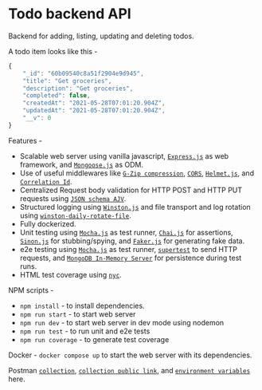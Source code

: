 # Todo backend API

Backend for adding, listing, updating and deleting todos.

A todo item looks like this -
```javascript
{
    "_id": "60b09540c8a51f2904e9d945",
    "title": "Get groceries",
    "description": "Get groceries",
    "completed": false,
    "createdAt": "2021-05-28T07:01:20.904Z",
    "updatedAt": "2021-05-28T07:01:20.904Z",
    "__v": 0
}
```

Features -
- Scalable web server using vanilla javascript, [`Express.js`](https://github.com/expressjs/express) as web framework, and [`Mongoose.js`](https://github.com/Automattic/mongoose) as ODM.
- Use of useful middlewares like [`G-Zip compression`](https://github.com/expressjs/compression), [`CORS`](https://github.com/expressjs/cors), [`Helmet.js`](https://github.com/helmetjs/helmet), and [`Correlation Id`](https://github.com/puzpuzpuz/cls-rtracer).
- Centralized Request body validation for HTTP POST and HTTP PUT requests using [`JSON schema AJV`](https://github.com/ajv-validator/ajv).
- Structured logging using [`Winston.js`](https://github.com/winstonjs/winston) and file transport and log rotation using [`winston-daily-rotate-file`](https://github.com/winstonjs/winston-daily-rotate-file).
- Fully dockerized.
- Unit testing using [`Mocha.js`](https://github.com/mochajs/mocha) as test runner, [`Chai.js`](https://github.com/chaijs/chai) for assertions, [`Sinon.js`](https://github.com/sinonjs/sinon) for stubbing/spying, and [`Faker.js`](https://github.com/Marak/Faker.js) for generating fake data.
- e2e testing using [`Mocha.js`](https://github.com/mochajs/mocha) as test runner, [`supertest`](https://github.com/visionmedia/supertest) to send HTTP requests, and [`MongoDB In-Memory Server`](https://github.com/nodkz/mongodb-memory-server) for persistence during test runs.
- HTML test coverage using [`nyc`](https://github.com/istanbuljs/nyc).

NPM scripts -
- `npm install` - to install dependencies.
- `npm run start` - to start web server
- `npm run dev` - to start web server in dev mode using nodemon
- `npm run test` - to run unit and e2e tests
- `npm run coverage` - to generate test coverage

Docker -
`docker compose up` to start the web server with its dependencies.

Postman [`collection`](./Todo%20backend.postman_collection.json), [`collection public link`](https://www.getpostman.com/collections/4731c3cbf7cb74c8f010), and [`environment variables`](./Local.postman_environment.json) here.
